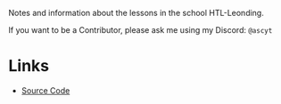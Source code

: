 Notes and information about the lessons in the school HTL-Leonding. 

If you want to be a Contributor, please ask me using my Discord: `@ascyt`
# Links
- [Source Code](https://github.com/Ascyt/school-notes)